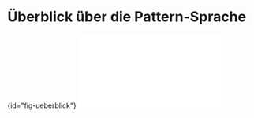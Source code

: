 # Überblick über die Pattern-Sprache

{id="fig-ueberblick"}
![Überblick über die Pattern-Sprache](images/ddd-referenz-ueberblick.pdf)
